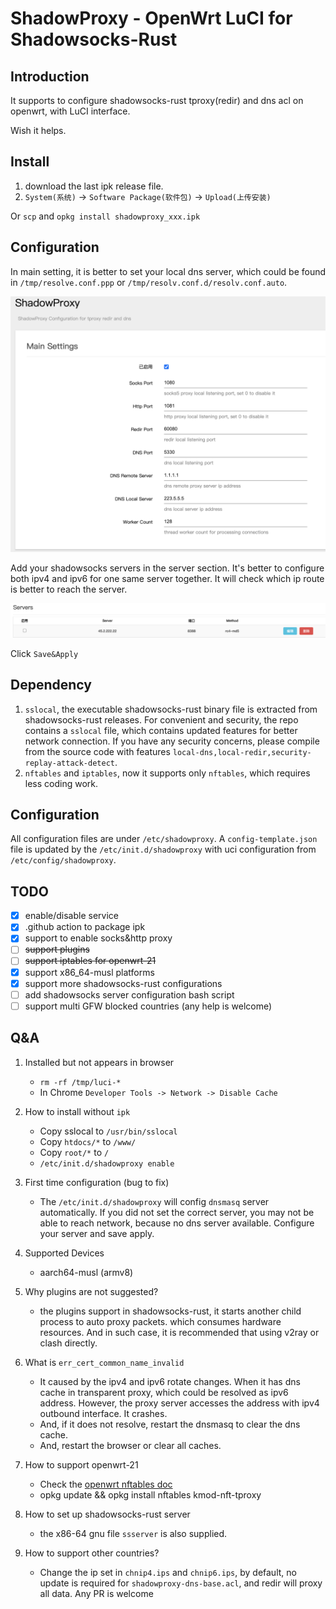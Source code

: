 ShadowProxy - OpenWrt LuCI for Shadowsocks-Rust
===

Introduction
---

It supports to configure shadowsocks-rust tproxy(redir) and dns acl on openwrt, with LuCI interface.

Wish it helps.

Install
---

1. download the last ipk release file.
2. `System(系统)` -> `Software Package(软件包)` -> `Upload(上传安装)` 

Or `scp` and `opkg install shadowproxy_xxx.ipk`

Configuration
---

In main setting, it is better to set your local dns server, which could be found in `/tmp/resolve.conf.ppp` or `/tmp/resolv.conf.d/resolv.conf.auto`.

![main settings](main-setting.png)

Add your shadowsocks servers in the server section. It's better to configure both ipv4 and ipv6 for one same server together. It will check which ip route is better to reach the server. 

![server](server.png)

Click `Save&Apply`

Dependency
---

1. `sslocal`, the executable shadowsocks-rust binary file is extracted from shadowsocks-rust releases. For convenient and security, the repo contains a `sslocal` file, which contains updated features for better network connection. If you have any security concerns, please compile from the source code with features `local-dns,local-redir,security-replay-attack-detect`.
2. `nftables` and `iptables`, now it supports only `nftables`, which requires less coding work. 

Configuration
---

All configuration files are under `/etc/shadowproxy`. A `config-template.json` file is updated by the `/etc/init.d/shadowproxy` with uci configuration from `/etc/config/shadowproxy`.


TODO
---

- [x] enable/disable service
- [x] .github action to package ipk
- [x] support to enable socks&http proxy
- [ ] ~~support plugins~~
- [ ] ~~support iptables for openwrt-21~~
- [x] support x86_64-musl platforms
- [x] support more shadowsocks-rust configurations
- [ ] add shadowsocks server configuration bash script 
- [ ] support multi GFW blocked countries (any help is welcome) 

Q&A
---

1. Installed but not appears in browser
    - `rm -rf /tmp/luci-*`
    - In Chrome `Developer Tools -> Network -> Disable Cache`

2. How to install without `ipk`
    - Copy sslocal to `/usr/bin/sslocal`
    - Copy `htdocs/*` to `/www/`
    - Copy `root/*` to `/`
    - `/etc/init.d/shadowproxy enable`

3. First time configuration (bug to fix)
    - The `/etc/init.d/shadowproxy` will config `dnsmasq` server automatically. If you did not set the correct server, you may not be able to reach network, because no dns server available. Configure your server and save apply.
4. Supported Devices
   - aarch64-musl (armv8)
5. Why plugins are not suggested?
   - the plugins support in shadowsocks-rust, it starts another child process to auto proxy packets. which consumes hardware resources. And in such case, it is recommended that using v2ray or clash directly. 
6. What is `err_cert_common_name_invalid`
   - It caused by the ipv4 and ipv6 rotate changes. When it has dns cache in transparent proxy, which could be resolved as ipv6 address. However, the proxy server accesses the address with ipv4 outbound interface. It crashes. 
   - And, if it does not resolve, restart the dnsmasq to clear the dns cache.
   - And, restart the browser or clear all caches. 
7. How to support openwrt-21
   - Check the [openwrt nftables doc](https://openwrt.org/docs/guide-user/firewall/misc/nftables)
   - opkg update && opkg install nftables kmod-nft-tproxy
8. How to set up shadowsocks-rust server
   - the x86-64 gnu file `ssserver` is also supplied.  
9. How to support other countries?
   - Change the ip set in `chnip4.ips` and `chnip6.ips`, by default, no update is required for `shadowproxy-dns-base.acl`, and redir will proxy all data. Any PR is welcome
